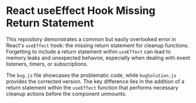 # React useEffect Hook Missing Return Statement

This repository demonstrates a common but easily overlooked error in React's `useEffect` hook: the missing return statement for cleanup functions.  Forgetting to include a return statement within `useEffect` can lead to memory leaks and unexpected behavior, especially when dealing with event listeners, timers, or subscriptions.

The `bug.js` file showcases the problematic code, while `bugSolution.js` provides the corrected version.  The key difference lies in the addition of a return statement within the `useEffect` function that performs necessary cleanup actions before the component unmounts.